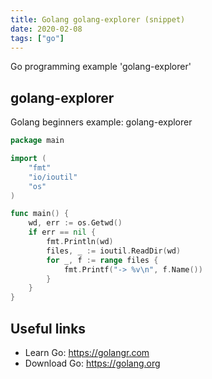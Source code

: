 ```yaml
---
title: Golang golang-explorer (snippet)
date: 2020-02-08
tags: ["go"]
---
```

Go programming example 'golang-explorer'


## golang-explorer

Golang beginners example: golang-explorer

```go
package main

import (
	"fmt"
	"io/ioutil"
	"os"
)

func main() {
	wd, err := os.Getwd()
	if err == nil {
		fmt.Println(wd)
		files, _ := ioutil.ReadDir(wd)
		for _, f := range files {
			fmt.Printf("-> %v\n", f.Name())
		}
	}
}

```

## Useful links

- Learn Go: https://golangr.com
- Download Go: https://golang.org
